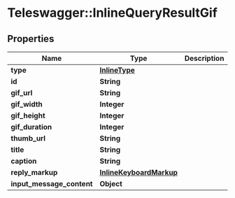 # Teleswagger::InlineQueryResultGif

## Properties
Name | Type | Description | Notes
------------ | ------------- | ------------- | -------------
**type** | [**InlineType**](InlineType.md) |  | 
**id** | **String** |  | 
**gif_url** | **String** |  | 
**gif_width** | **Integer** |  | [optional] 
**gif_height** | **Integer** |  | [optional] 
**gif_duration** | **Integer** |  | [optional] 
**thumb_url** | **String** |  | 
**title** | **String** |  | [optional] 
**caption** | **String** |  | [optional] 
**reply_markup** | [**InlineKeyboardMarkup**](InlineKeyboardMarkup.md) |  | [optional] 
**input_message_content** | **Object** |  | [optional] 


